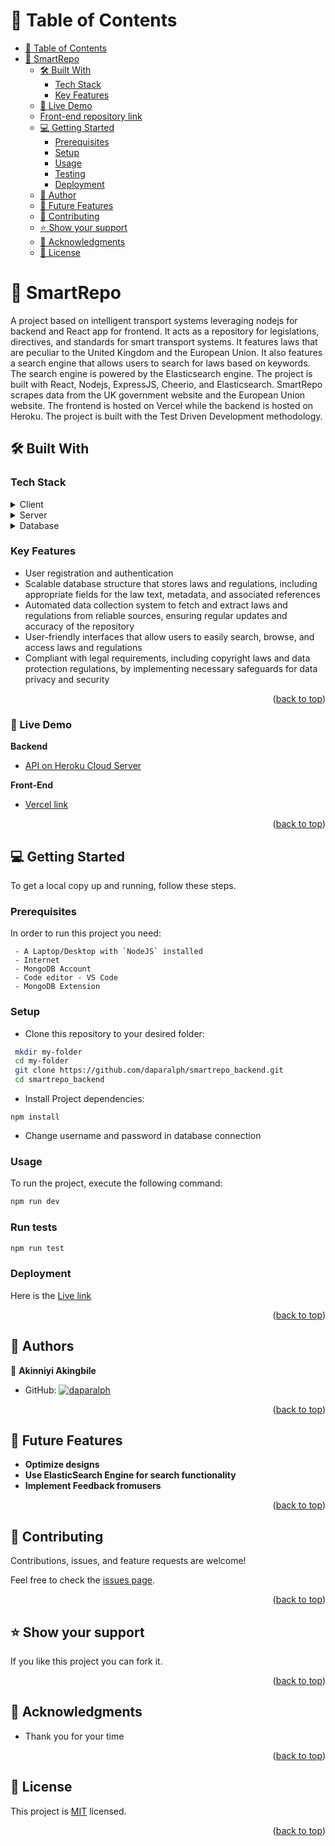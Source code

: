 <!-- <a name="readme-top"></a>

<div align="center">

  <h2><b>SmartRepo</b></h2>

</div>

<!-- TABLE OF CONTENTS -->

# 📗 Table of Contents

- [📗 Table of Contents](#table-of-contents)
- [📖 SmartRepo ](#about-project)
  - [🛠 Built With ](#built-with)
    - [Tech Stack ](#tech-stack)
    - [Key Features ](#key-features)
  - [🚀 Live Demo ](#live-demo)
  - [Front-end repository link](#front-end-repository-link)
  - [💻 Getting Started ](#getting-started)
    - [Prerequisites](#prerequisites)
    - [Setup](#setup)
    - [Usage](#usage)
    - [Testing](#run-tests)
    - [Deployment](#deployment)
  - [👥 Author ](#authors)
  - [🔭 Future Features ](#future-features)
  - [🤝 Contributing ](#contributing)
  - [⭐️ Show your support ](#️show-your-support)
  - [🙏 Acknowledgments ](#acknowledgments-)
  - [📝 License ](#license)

<!-- PROJECT DESCRIPTION -->


# 📖 SmartRepo <a name="about-project"></a>

A project based on intelligent transport systems leveraging nodejs for backend and React app for frontend. It acts as a repository for legislations, directives, and standards for smart transport systems. It features laws that are peculiar to the United Kingdom and the European Union. It also features a search engine that allows users to search for laws based on keywords. The search engine is powered by the Elasticsearch engine. The project is built with React, Nodejs, ExpressJS, Cheerio, and Elasticsearch. SmartRepo scrapes data from the UK government website and the European Union website. The frontend is hosted on Vercel while the backend is hosted on Heroku. The project is built with the Test Driven Development methodology.

## 🛠 Built With <a name="built-with"></a>

### Tech Stack <a name="tech-stack"></a>

<details>
  <summary>Client</summary>
  <ul>
    <li>React JS</li>
  </ul>
</details>

<details>
  <summary>Server</summary>
  <ul>
    <li>Node JS</li>
    <li>Express JS</li>
  </ul>
</details>

<details>
<summary>Database</summary>
  <ul>
    <li>Mongo DB</li>
  </ul>
</details>

<!-- Features -->

### Key Features <a name="key-features"></a>
- User registration and authentication
- Scalable database structure that stores laws and regulations, including appropriate fields for the law text, metadata, and associated references
- Automated data collection system to fetch and extract laws and regulations from reliable sources, ensuring regular updates and accuracy of the repository
- User-friendly interfaces that allow users to easily search, browse, and access laws and regulations
- Compliant with legal requirements, including copyright laws and data protection regulations, by implementing necessary safeguards for data privacy and security

<p align="right">(<a href="#readme-top">back to top</a>)</p>

<!-- LIVE DEMO -->
### 🚀 Live Demo <a name="live-demo"></a>
**Backend**
- [API on Heroku Cloud Server](https://smartransport-74011161d29b.herokuapp.com/)

**Front-End**
- [Vercel link](https://smart-transport-frontend.vercel.app/)


<p align="right">(<a href="#readme-top">back to top</a>)</p>

<!-- GETTING STARTED -->

## 💻 Getting Started <a name="getting-started"></a>

To get a local copy up and running, follow these steps.

### Prerequisites

In order to run this project you need:

```
 - A Laptop/Desktop with `NodeJS` installed
 - Internet
 - MongoDB Account
 - Code editor - VS Code
 - MongoDB Extension

```
### Setup

- Clone this repository to your desired folder:

```sh
 mkdir my-folder
 cd my-folder
 git clone https://github.com/daparalph/smartrepo_backend.git
 cd smartrepo_backend
```
- Install Project dependencies:
```
npm install
```
- Change username and password in database connection

### Usage

To run the project, execute the following command:
```sh
npm run dev
```

### Run tests
```sh
npm run test
```
### Deployment

Here is the [Live link](https://smartransport-74011161d29b.herokuapp.com/)

<p align="right">(<a href="#readme-top">back to top</a>)</p>

<!-- AUTHORS -->

## 👥 Authors <a name="authors"></a>

👤 **Akinniyi Akingbile**

- GitHub: [![daparalph](https://img.shields.io/badge/-daparalph-white?logo=GitHub&logoColor=181717&style=plastic)](https://github.com/daparalph)

<p align="right">(<a href="#readme-top">back to top</a>)</p>

<!-- FUTURE FEATURES -->

## 🔭 Future Features <a name="future-features"></a>

- **Optimize designs**
- **Use ElasticSearch Engine for search functionality**
- **Implement Feedback fromusers**

<p align="right">(<a href="#readme-top">back to top</a>)</p>

<!-- CONTRIBUTING -->

## 🤝 Contributing <a name="contributing"></a>

Contributions, issues, and feature requests are welcome!

Feel free to check the [issues page](../../issues/).

<p align="right">(<a href="#readme-top">back to top</a>)</p>

<!-- SUPPORT -->

## ⭐️ Show your support <a name="support"></a>

If you like this project you can fork it.

<p align="right">(<a href="#readme-top">back to top</a>)</p>

<!-- ACKNOWLEDGEMENTS -->

## 🙏 Acknowledgments <a name="acknowledgements"></a>

- Thank you for your time

<p align="right">(<a href="#readme-top">back to top</a>)</p>

<!-- LICENSE -->

## 📝 License <a name="license"></a>

This project is [MIT](./LICENSE) licensed.

<p align="right">(<a href="#readme-top">back to top</a>)</p>

